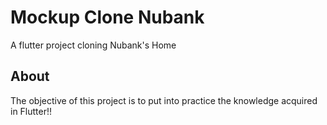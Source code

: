 # Mockup Clone Nubank

A flutter project cloning Nubank's Home

## About

The objective of this project is to put into practice the knowledge acquired in Flutter!!


